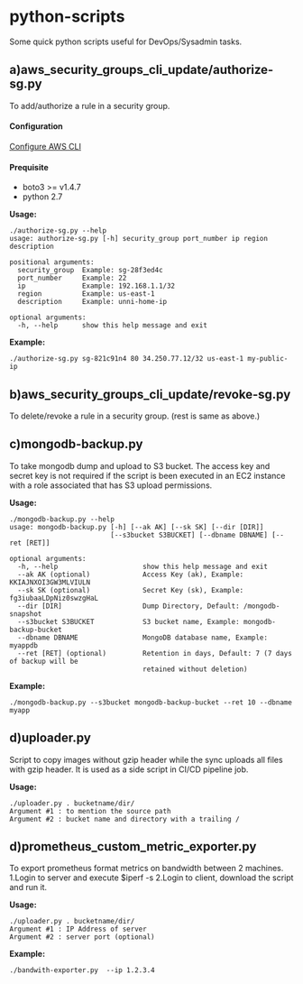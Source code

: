 # python-scripts

Some quick python scripts useful for DevOps/Sysadmin tasks.

a)aws_security_groups_cli_update/authorize-sg.py
----------------------------------------------
To add/authorize a rule in a security group.

#### Configuration

[Configure AWS CLI](https://docs.aws.amazon.com/cli/latest/userguide/cli-chap-getting-started.html)

#### Prequisite
* boto3 >= v1.4.7
* python 2.7

**Usage:**
```
./authorize-sg.py --help
usage: authorize-sg.py [-h] security_group port_number ip region description

positional arguments:
  security_group  Example: sg-28f3ed4c
  port_number     Example: 22
  ip              Example: 192.168.1.1/32
  region          Example: us-east-1
  description     Example: unni-home-ip

optional arguments:
  -h, --help      show this help message and exit

```

**Example:**
```
./authorize-sg.py sg-821c91n4 80 34.250.77.12/32 us-east-1 my-public-ip
```

b)aws_security_groups_cli_update/revoke-sg.py
-------------------------------------------
To delete/revoke a rule in a security group. (rest is same as above.)



c)mongodb-backup.py
-------------------------------------------
To take mongodb dump and upload to S3 bucket.
The access key and secret key is not required if the script is been executed in an EC2 instance with a role associated that has S3 upload permissions.

**Usage:**

```
./mongodb-backup.py --help
usage: mongodb-backup.py [-h] [--ak AK] [--sk SK] [--dir [DIR]]
                         [--s3bucket S3BUCKET] [--dbname DBNAME] [--ret [RET]]

optional arguments:
  -h, --help                     show this help message and exit
  --ak AK (optional)             Access Key (ak), Example: KKIAJNXOI3GW3MLVIULN
  --sk SK (optional)             Secret Key (sk), Example: fg3iubaaLDpNiz0swzgHaL
  --dir [DIR]                    Dump Directory, Default: /mongodb-snapshot
  --s3bucket S3BUCKET            S3 bucket name, Example: mongodb-backup-bucket
  --dbname DBNAME                MongoDB database name, Example: myappdb
  --ret [RET] (optional)         Retention in days, Default: 7 (7 days of backup will be
                                 retained without deletion)
```

**Example:**
```
./mongodb-backup.py --s3bucket mongodb-backup-bucket --ret 10 --dbname myapp
```


d)uploader.py
-------------------------------------------
Script to copy images without gzip header while the sync uploads all files with gzip header. It is used as a side script in CI/CD pipeline job.

**Usage:**

```
./uploader.py . bucketname/dir/
Argument #1 : to mention the source path
Argument #2 : bucket name and directory with a trailing /
```


d)prometheus_custom_metric_exporter.py
-------------------------------------------
To export prometheus format metrics on bandwidth between 2 machines.
1.Login to server and execute $iperf -s
2.Login to client, download the script and run it.

**Usage:**

```
./uploader.py . bucketname/dir/
Argument #1 : IP Address of server
Argument #2 : server port (optional)
```

**Example:**
```
./bandwith-exporter.py  --ip 1.2.3.4
```
